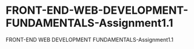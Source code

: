 # FRONT-END-WEB-DEVELOPMENT-FUNDAMENTALS-Assignment1.1
FRONT-END WEB DEVELOPMENT FUNDAMENTALS-Assignment1.1
